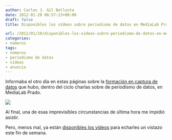 ```yaml
---
author: Carlos J. Gil Bellosta
date: 2012-01-20 06:57:13+00:00
draft: false
title: Disponibles los vídeos sobre periodismo de datos en MediaLab Prado

url: /2012/01/20/disponibles-los-videos-sobre-periodismo-de-datos-en-medialab-prado/
categories:
- números
tags:
- números
- periodismo de datos
- vídeos
- anuncio
---
```


Informaba el otro día en estas páginas sobre la [formación en captura de datos](http://www.datanalytics.com/2011/12/30/captura-de-datos-medialab-prado-y-needlebase/) que hubo, dentro del ciclo charlas sobre de periodismo de datos, en MediaLab Prado.

[![](/wp-uploads/2012/01/captura_medialab_prado.jpg)
](/wp-uploads/2012/01/captura_medialab_prado.jpg)

Al final, una de esas imprevisibles circunstancias de última hora me impidió asistir.

Pero, menos mal, ya están [disponibles los vídeos](http://medialab-prado.es/article/sesion_formativa_periodismo_datos) para echarles un vistazo este fin de semana.
